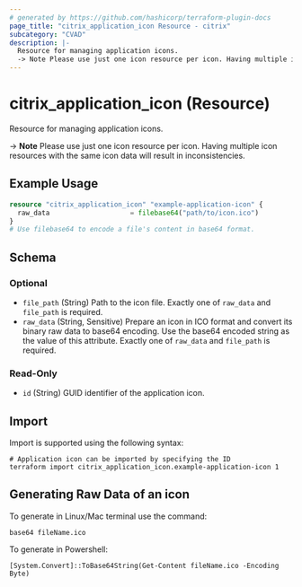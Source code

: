```yaml
---
# generated by https://github.com/hashicorp/terraform-plugin-docs
page_title: "citrix_application_icon Resource - citrix"
subcategory: "CVAD"
description: |-
  Resource for managing application icons.
  -> Note Please use just one icon resource per icon. Having multiple icon resources with the same icon data will result in inconsistencies.
---
```


# citrix_application_icon (Resource)

Resource for managing application icons. 

-> **Note** Please use just one icon resource per icon. Having multiple icon resources with the same icon data will result in inconsistencies.

## Example Usage

```terraform
resource "citrix_application_icon" "example-application-icon" {
  raw_data                    = filebase64("path/to/icon.ico")
}
# Use filebase64 to encode a file's content in base64 format.
```

<!-- schema generated by tfplugindocs -->
## Schema

### Optional

- `file_path` (String) Path to the icon file. Exactly one of `raw_data` and `file_path` is required.
- `raw_data` (String, Sensitive) Prepare an icon in ICO format and convert its binary raw data to base64 encoding. Use the base64 encoded string as the value of this attribute. Exactly one of `raw_data` and `file_path` is required.

### Read-Only

- `id` (String) GUID identifier of the application icon.

## Import

Import is supported using the following syntax:

```shell
# Application icon can be imported by specifying the ID
terraform import citrix_application_icon.example-application-icon 1
```

## Generating Raw Data of an icon
To generate in Linux/Mac terminal use the command:
```
base64 fileName.ico
```
To generate in Powershell:
```
[System.Convert]::ToBase64String(Get-Content fileName.ico -Encoding Byte)
```